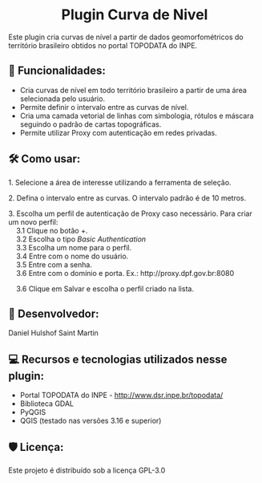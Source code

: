 <h1 align="center" id="title">Plugin Curva de Nivel</h1>

<p id="description">Este plugin cria curvas de nível a partir de dados geomorfométricos do território brasileiro obtidos no portal TOPODATA do INPE.</p>

  
  
<h2>🧐 Funcionalidades: </h2>


*   Cria curvas de nível em todo território brasileiro a partir de uma área selecionada pelo usuário.
*   Permite definir o intervalo entre as curvas de nível.
*   Cria uma camada vetorial de linhas com simbologia, rótulos e máscara seguindo o padrão de cartas topográficas.
*   Permite utilizar Proxy com autenticação em redes privadas.

<h2>🛠️ Como usar:</h2>

<p>1. Selecione a área de interesse utilizando a ferramenta de seleção.</p>

<p>2. Defina o intervalo entre as curvas. O intervalo padrão é de 10 metros.</p>

<p>3. Escolha um perfil de autenticação de Proxy caso necessário. Para criar um novo perfil:<br>
  &nbsp;&nbsp;&nbsp;&nbsp;3.1   Clique no botão +.<br>
  &nbsp;&nbsp;&nbsp;&nbsp;3.2   Escolha o tipo <i>Basic Authentication</i><br>
  &nbsp;&nbsp;&nbsp;&nbsp;3.3   Escolha um nome para o perfil.<br>
  &nbsp;&nbsp;&nbsp;&nbsp;3.4   Entre com o nome do usuário.<br>
  &nbsp;&nbsp;&nbsp;&nbsp;3.5   Entre com a senha.<br>
  &nbsp;&nbsp;&nbsp;&nbsp;3.6   Entre com o domínio e porta. Ex.: http://proxy.dpf.gov.br:8080</p>
  &nbsp;&nbsp;&nbsp;&nbsp;3.6   Clique em Salvar e escolha o perfil criado na lista.</p>

<h2>🍰 Desenvolvedor:</h2>
Daniel Hulshof Saint Martin
  
<h2>💻 Recursos e tecnologias utilizados nesse plugin:</h2>

*   Portal TOPODATA do INPE - http://www.dsr.inpe.br/topodata/
*   Biblioteca GDAL
*   PyQGIS
*   QGIS (testado nas versões 3.16 e superior)

<h2>🛡️ Licença:</h2>

Este projeto é distribuído sob a licença GPL-3.0
